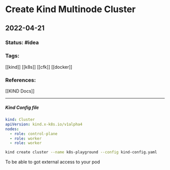 # Create Kind Multinode Cluster
## 2022-04-21

### Status: #idea
### Tags:
[[kind]] [[k8s]] [[cfk]] [[docker]]
### References:
[[KIND Docs]]

---

##### Kind Config file

~~~yaml
kind: Cluster  
apiVersion: kind.x-k8s.io/v1alpha4  
nodes:  
  - role: control-plane  
  - role: worker  
  - role: worker  
~~~

~~~bash
kind create cluster --name k8s-playground --config kind-config.yaml
~~~

To be able to got external access to your pod 